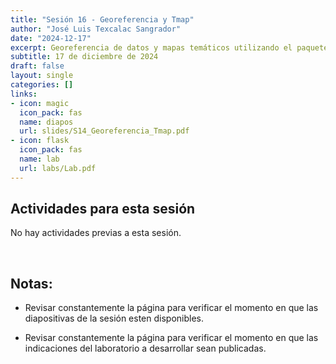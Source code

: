 ```yaml
---
title: "Sesión 16 - Georeferencia y Tmap"
author: "José Luis Texcalac Sangrador"
date: "2024-12-17"
excerpt: Georeferencia de datos y mapas temáticos utilizando el paquete *Tmap*
subtitle: 17 de diciembre de 2024
draft: false
layout: single
categories: []
links:
- icon: magic
  icon_pack: fas
  name: diapos
  url: slides/S14_Georeferencia_Tmap.pdf
- icon: flask
  icon_pack: fas
  name: lab
  url: labs/Lab.pdf
---
```


## Actividades para esta sesión

No hay actividades previas a esta sesión.

 

## Notas:

-   Revisar constantemente la página para verificar el momento en que las diapositivas de la sesión esten disponibles.

-   Revisar constantemente la página para verificar el momento en que las indicaciones del laboratorio a desarrollar sean publicadas.

 

